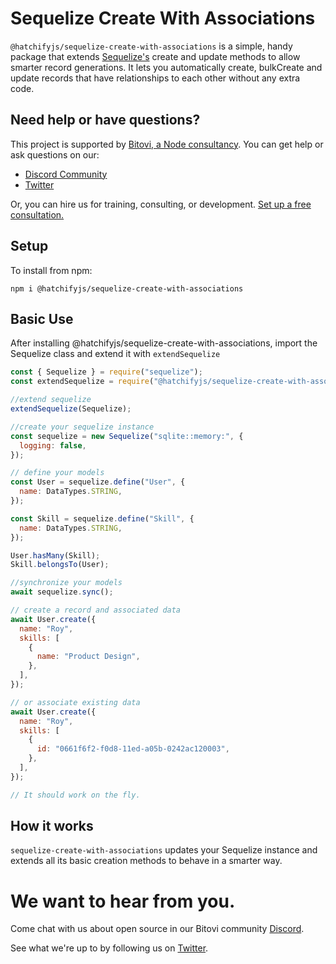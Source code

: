 # Sequelize Create With Associations

`@hatchifyjs/sequelize-create-with-associations` is a simple, handy package that extends [Sequelize's](https://sequelize.org/) create and update methods to allow smarter record generations. It lets you automatically create, bulkCreate and update records that have relationships to each other without any extra code.

## Need help or have questions?

This project is supported by [Bitovi, a Node consultancy](https://www.bitovi.com/services/backend/nodejs-consulting). You can get help or ask questions on our:

- [Discord Community](https://discord.gg/J7ejFsZnJ4)
- [Twitter](https://twitter.com/bitovi)

Or, you can hire us for training, consulting, or development. [Set up a free consultation.](https://www.bitovi.com/services/backend/nodejs-consulting)

## Setup

To install from npm:

```
npm i @hatchifyjs/sequelize-create-with-associations
```

## Basic Use

After installing @hatchifyjs/sequelize-create-with-associations, import the Sequelize class and extend it with `extendSequelize`

```js
const { Sequelize } = require("sequelize");
const extendSequelize = require("@hatchifyjs/sequelize-create-with-associations");

//extend sequelize
extendSequelize(Sequelize);

//create your sequelize instance
const sequelize = new Sequelize("sqlite::memory:", {
  logging: false,
});

// define your models
const User = sequelize.define("User", {
  name: DataTypes.STRING,
});

const Skill = sequelize.define("Skill", {
  name: DataTypes.STRING,
});

User.hasMany(Skill);
Skill.belongsTo(User);

//synchronize your models
await sequelize.sync();

// create a record and associated data
await User.create({
  name: "Roy",
  skills: [
    {
      name: "Product Design",
    },
  ],
});

// or associate existing data
await User.create({
  name: "Roy",
  skills: [
    {
      id: "0661f6f2-f0d8-11ed-a05b-0242ac120003",
    },
  ],
});

// It should work on the fly.
```

## How it works

`sequelize-create-with-associations` updates your Sequelize instance and extends all its basic creation methods to behave in a smarter way.

# We want to hear from you.

Come chat with us about open source in our Bitovi community [Discord](https://discord.gg/J7ejFsZnJ4).

See what we're up to by following us on [Twitter](https://twitter.com/bitovi).

